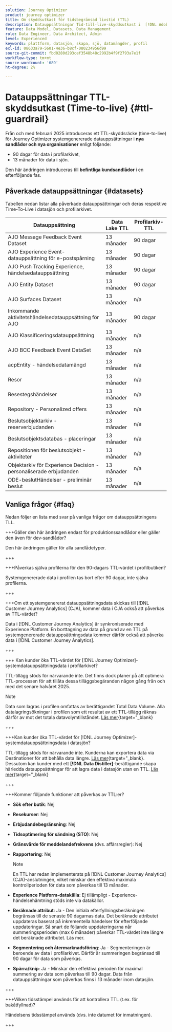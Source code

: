 ```yaml
---
solution: Journey Optimizer
product: journey optimizer
title: Om skyddsutkast för tidsbegränsad livstid (TTL)
description: Datauppsättningar Tid-till-live-skyddsutkast i  [!DNL Adobe Journey Optimizer]
feature: Data Model, Datasets, Data Management
role: Data Engineer, Data Architect, Admin
level: Experienced
keywords: plattform, datasjön, skapa, sjö, datamängder, profil
exl-id: 08633a79-5601-4e36-b8cf-080234956d99
source-git-commit: fbd0280d293cef3548b48c2992b4f9f2793a7e1f
workflow-type: tm+mt
source-wordcount: '689'
ht-degree: 2%

---
```


# Datauppsättningar TTL-skyddsutkast (Time-to-live) {#ttl-guardrail}

Från och med februari 2025 introduceras ett TTL-skyddsräcke (time-to-live) för Journey Optimizer systemgenererade datauppsättningar i **nya sandlådor och nya organisationer** enligt följande:

* 90 dagar för data i profilarkivet,
* 13 månader för data i sjön.

Den här ändringen introduceras till **befintliga kundsandlådor** i en efterföljande fas.

## Påverkade datauppsättningar {#datasets}

Tabellen nedan listar alla påverkade datauppsättningar och deras respektive Time-To-Live i datasjön och profilarkivet.

| Datauppsättning | Data Lake TTL | Profilarkiv-TTL |
|------|-----|-----|
| AJO Message Feedback Event Dataset | 13 månader | 90 dagar |
| AJO Experience Event-datauppsättning för e-postspårning | 13 månader | 90 dagar |
| AJO Push Tracking Experience, händelsedatauppsättning | 13 månader | 90 dagar |
| AJO Entity Dataset | 13 månader | 90 dagar |
| AJO Surfaces Dataset | 13 månader | n/a |
| Inkommande aktivitetshändelsedatauppsättning för AJO | 13 månader | 90 dagar |
| AJO Klassificeringsdatauppsättning | 13 månader | n/a |
| AJO BCC Feedback Event DataSet | 13 månader | n/a |
| acpEntity - händelsedatamängd | 13 månader | n/a |
| Resor | 13 månader | n/a |
| Resestegshändelser | 13 månader | n/a |
| Repository - Personalized offers | 13 månader | n/a |
| Beslutsobjektarkiv - reserverbjudanden | 13 månader | n/a |
| Beslutsobjektsdatabas - placeringar | 13 månader | n/a |
| Repositionen för beslutsobjekt - aktiviteter | 13 månader | n/a |
| Objektarkiv för Experience Decision - personaliserade erbjudanden | 13 månader | n/a |
| ODE-beslutHändelser - preliminär beslut | 13 månader | n/a |

## Vanliga frågor {#faq}

Nedan följer en lista med svar på vanliga frågor om datauppsättningens TLL.

+++Gäller den här ändringen endast för produktionssandlådor eller gäller den även för dev-sandlådor?

Den här ändringen gäller för alla sandlådetyper.

+++

+++Påverkas själva profilerna för den 90-dagars TTL-värdet i profilbutiken?

Systemgenererade data i profilen tas bort efter 90 dagar, inte själva profilerna.

+++

+++Om ett systemgenererat datauppsättningsdata skickas till [!DNL Customer Journey Analytics] (CJA), kommer data i CJA också att påverkas av TTL-värdet?

Data i [!DNL Customer Journey Analytics] är synkroniserade med Experience Platform. En borttagning av data på grund av en TTL på systemgenererade datauppsättningsdata kommer därför också att påverka data i [!DNL Customer Journey Analytics].

+++

+++ Kan kunder öka TTL-värdet för [!DNL Journey Optimizer]-systemdatauppsättningsdata i profilarkivet? 

TTL-tillägg stöds för närvarande inte. Det finns dock planer på att optimera TTL-processen för att tillåta dessa tilläggsbegäranden någon gång från och med det senare halvåret 2025.

>[!NOTE]
>
>Data som lagras i profilen omfattas av berättigandet Total Data Volume. Alla datalagringsökningar i profilen som ett resultat av ett TTL-tillägg räknas därför av mot det totala datavolymtillståndet. [Läs mer](https://experienceleague.adobe.com/docs/experience-platform/landing/license/total-data-volume.html){target=&quot;_blank}

+++

+++Kan kunder öka TTL-värdet för [!DNL Journey Optimizer]-systemdatauppsättningsdata i datasjön? 

TTL-tillägg stöds för närvarande inte. Kunderna kan exportera data via Destinationer för att behålla data längre. [Läs mer](https://experienceleague.adobe.com/docs/experience-platform/destinations/ui/activate/export-datasets.html){target=&quot;_blank}. Dessutom kan kunder med ett **[!DNL Data Distiller]**-berättigande skapa härledda datauppsättningar för att lagra data i datasjön utan en TTL. [Läs mer](https://experienceleague.adobe.com/en/docs/experience-platform/query/data-distiller/derived-datasets/overview){target=&quot;_blank}

+++

+++Kommer följande funktioner att påverkas av TTL:er? 

* **Sök efter butik**: Nej
* **Resekurser**: Nej
* **Erbjudandebegränsning**: Nej
* **Tidsoptimering för sändning (STO)**: Nej
* **Gränsvärde för meddelandefrekvens** (dvs. affärsregler): Nej
* **Rapportering**: Nej

  >[!NOTE]
  >
  >En TTL har redan implementerats på [!DNL Customer Journey Analytics] (CJA)-anslutningen, vilket minskar den effektiva maximala kontrollperioden för data som påverkas till 13 månader.

* **Experience Platform-datakälla**: Ej tillämpligt - Experience-händelsehämtning stöds inte via datakällor.
* **Beräknade attribut**: Ja - Den initiala efterfyllningsberäkningen begränsas till de senaste 90 dagarnas data. Det beräknade attributet uppdateras baserat på inkrementella händelser för efterföljande uppdateringar. Så snart de följande uppdateringarna når summeringsperioden (max 6 månader) påverkar TTL-värdet inte längre det beräknade attributet. Läs mer.
* **Segmentering och återmarknadsföring**: Ja - Segmenteringen är beroende av data i profilarkivet. Därför är summeringen begränsad till 90 dagar för data som påverkas.
* **Spärra/knip**: Ja - Minskar den effektiva perioden för maximal summering av data som påverkas till 90 dagar. Data från datauppsättningar som påverkas finns i 13 månader inom datasjön.

+++

+++Vilken tidsstämpel används för att kontrollera TTL (t.ex. för bakåtfyllnad)? 

Händelsens tidsstämpel används (dvs. inte datumet för inmatningen).

+++
